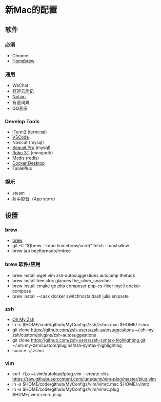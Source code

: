 # 新Mac的配置

## 软件

### 必须
- Chrome
- [Homebrew](https://brew.sh/)

### 通用
- WeChat
- [有道云笔记](http://note.youdao.com/)
- [Notion](https://www.notion.so/)
- 有道词典
- QQ音乐

### Develop Tools
- [iTerm2](https://www.iterm2.com/) (terminal)
- [VSCode](https://code.visualstudio.com/)
- Navicat (mysql)
- [Sequel Pro](http://www.sequelpro.com/) (mysql)
- [Robo 3T](https://www.robomongo.org/) (mongodb)
- [Medis](http://getmedis.com/) (redis)
- [Docker Desktop](https://www.docker.com/products/docker-desktop)
- TablePlus

### 娱乐
- steam
- 射手影音（App store）

## 设置

### brew
- [brew](https://brew.sh/)
- git -C "$(brew --repo homebrew/core)" fetch --unshallow
- brew tap beeftornado/rmtree

### brew 软件/应用
- brew install wget vim zsh-autosuggestions autojump thefuck
- brew install tree cloc glances the_silver_searcher
- brew install cmake go php composer php-cs-fixer mycli docker-compose
- brew install --cask docker switchhosts dash julia snipaste

### zsh
- [Oh My Zsh](https://ohmyz.sh/)
- ln -s $HOME/code/github/MyConfigs/zsh/zshrc.mac $HOME/.zshrc
- git clone https://github.com/zsh-users/zsh-autosuggestions ~/.oh-my-zsh/custom/plugins/zsh-autosuggestions
- git clone https://github.com/zsh-users/zsh-syntax-highlighting.git ~/.oh-my-zsh/custom/plugins/zsh-syntax-highlighting
- source ~/.zshrc

### vim
- curl -fLo ~/.vim/autoload/plug.vim --create-dirs \
    https://raw.githubusercontent.com/junegunn/vim-plug/master/plug.vim
- ln -s $HOME/code/github/MyConfigs/vim/vimrc.mac $HOME/.vimrc
- ln -s $HOME/code/github/MyConfigs/vim/vimrc.plug $HOME/.vim/.vimrc.plug


